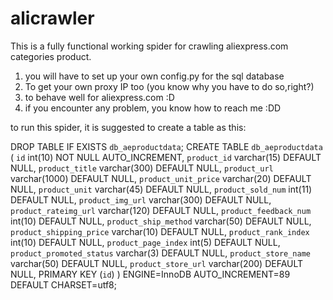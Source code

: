 # alicrawler

This is a fully functional working spider for crawling aliexpress.com categories product. 
1. you will have to set up your own config.py for the sql database
2. To get your own proxy IP too (you know why you have to do so,right?)
3. to behave well for aliexpress.com :D
4. if you encounter any problem, you know how to reach me :DD

to run this spider, it is suggested to create a table as this:

DROP TABLE IF EXISTS `db_aeproductdata`;
CREATE TABLE `db_aeproductdata` (
  `id` int(10) NOT NULL AUTO_INCREMENT,
  `product_id` varchar(15) DEFAULT NULL,
  `product_title` varchar(300) DEFAULT NULL,
  `product_url` varchar(1000) DEFAULT NULL,
  `product_unit_price` varchar(20) DEFAULT NULL,
  `product_unit` varchar(45) DEFAULT NULL,
  `product_sold_num` int(11) DEFAULT NULL,
  `product_img_url` varchar(300) DEFAULT NULL,
  `product_rateimg_url` varchar(120) DEFAULT NULL,
  `product_feedback_num` int(10) DEFAULT NULL,
  `product_ship_method` varchar(50) DEFAULT NULL,
  `product_shipping_price` varchar(10) DEFAULT NULL,
  `product_rank_index` int(10) DEFAULT NULL,
  `product_page_index` int(5) DEFAULT NULL,
  `product_promoted_status` varchar(3) DEFAULT NULL,
  `product_store_name` varchar(50) DEFAULT NULL,
  `product_store_url` varchar(200) DEFAULT NULL,
  PRIMARY KEY (`id`)
) ENGINE=InnoDB AUTO_INCREMENT=89 DEFAULT CHARSET=utf8;
